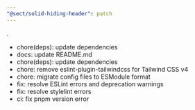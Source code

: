 ```yaml
---
"@sect/solid-hiding-header": patch
---
```


.

- chore(deps): update dependencies
- docs: update README.md
- chore(deps): update dependencies
- chore: remove eslint-plugin-tailwindcss for Tailwind CSS v4
- chore: migrate config files to ESModule format
- fix: resolve ESLint errors and deprecation warnings
- fix: resolve stylelint errors
- ci: fix pnpm version error
